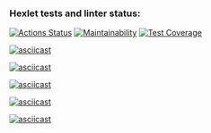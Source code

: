### Hexlet tests and linter status:
[![Actions Status](https://github.com/Belkula/java-project-61/actions/workflows/hexlet-check.yml/badge.svg)](https://github.com/Belkula/java-project-61/actions)
[![Maintainability](https://api.codeclimate.com/v1/badges/5fac4213710935fe2eb6/maintainability)](https://codeclimate.com/github/Belkula/java-project-61/maintainability)
[![Test Coverage](https://api.codeclimate.com/v1/badges/5fac4213710935fe2eb6/test_coverage)](https://codeclimate.com/github/Belkula/java-project-61/test_coverage)

[![asciicast](https://asciinema.org/a/1KG2K5LtBr5oYSNhUOTefsS1r.svg)](https://asciinema.org/a/1KG2K5LtBr5oYSNhUOTefsS1r)

[![asciicast](https://asciinema.org/a/LkP3NQbUNdnelw3y6n8gXI2a2.svg)](https://asciinema.org/a/LkP3NQbUNdnelw3y6n8gXI2a2)

[![asciicast](https://asciinema.org/a/sGaHjbqu8DTlvulFeF9x4oJyl.svg)](https://asciinema.org/a/sGaHjbqu8DTlvulFeF9x4oJyl)

[![asciicast](https://asciinema.org/a/flEBK2Dmrhb3djluBLdmYca7P.svg)](https://asciinema.org/a/flEBK2Dmrhb3djluBLdmYca7P)

[![asciicast](https://asciinema.org/a/go9CkPfmqGnxdiQsztNLBNLmK.svg)](https://asciinema.org/a/go9CkPfmqGnxdiQsztNLBNLmK)